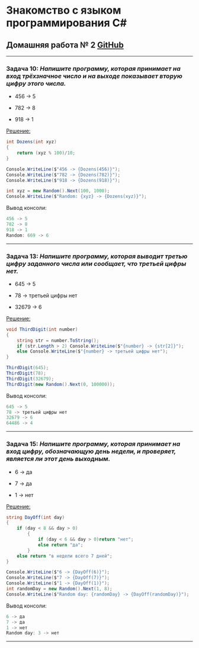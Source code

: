 # Знакомство с языком программирования С#
## Домашняя работа № 2 [GitHub](https://github.com/Kazitsyn/GB_familiarity_with_programming_languages/tree/main/Home_Work_2)
***
### **Задача 10:** *Напишите программу, которая принимает на вход трёхзначное число и на выходе показывает вторую цифру этого числа.*

* 456 -> 5

* 782 -> 8

* 918 -> 1

[Решение:](https://github.com/Kazitsyn/GB_familiarity_with_programming_languages/tree/main/Home_Work_2/HWQ1)
```c#
int Dozens(int xyz)
{
    return (xyz % 100)/10;
}

Console.WriteLine($"456 -> {Dozens(456)}");
Console.WriteLine($"782 -> {Dozens(782)}");
Console.WriteLine($"918 -> {Dozens(918)}");

int xyz = new Random().Next(100, 1000); 
Console.WriteLine($"Random: {xyz} -> {Dozens(xyz)}");
```
Вывод консоли:
```c#
456 -> 5
782 -> 8
918 -> 1
Random: 669 -> 6
```
***
### **Задача 13:** *Напишите программу, которая выводит третью цифру заданного числа или сообщает, что третьей цифры нет.*

* 645 -> 5

* 78 -> третьей цифры нет

* 32679 -> 6

[Решение:](https://github.com/Kazitsyn/GB_familiarity_with_programming_languages/tree/main/Home_Work_2/HWQ2)
```c#
void ThirdDigit(int number)
{
    string str = number.ToString();
    if (str.Length > 2) Console.WriteLine($"{number} -> {str[2]}");
    else Console.WriteLine($"{number} -> третьей цифры нет");
}

ThirdDigit(645);
ThirdDigit(78);
ThirdDigit(32679);
ThirdDigit(new Random().Next(0, 100000)); 
```
Вывод консоли:
```c#
645 -> 5
78 -> третьей цифры нет
32679 -> 6
64486 -> 4
```
***
### **Задача 15:** *Напишите программу, которая принимает на вход цифру, обозначающую день недели, и проверяет, является ли этот день выходным.*

* 6 -> да

* 7 -> да

* 1 -> нет

[Решение:](https://github.com/Kazitsyn/GB_familiarity_with_programming_languages/tree/main/Home_Work_2/HWQ3)
```c#
string DayOff(int day)
{
    if (day < 8 && day > 0)
        {
            if (day < 6 && day > 0)return "нет";
            else return "да"; 
        }
    else return "в недели всего 7 дней";
}

Console.WriteLine($"6 -> {DayOff(6)}");
Console.WriteLine($"7 -> {DayOff(7)}");
Console.WriteLine($"1 -> {DayOff(1)}");
int randomDay = new Random().Next(1, 8);
Console.WriteLine($"Random day: {randomDay} -> {DayOff(randomDay)}");
```
Вывод консоли:
```c#
6 -> да
7 -> да
1 -> нет
Random day: 3 -> нет
```
***